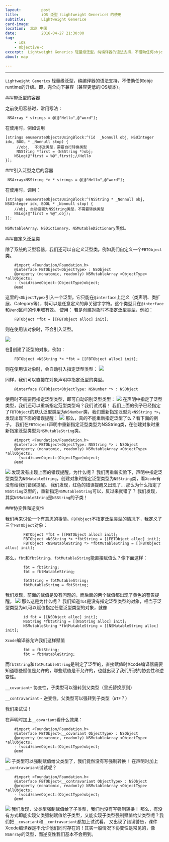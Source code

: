 ```yaml
---
layout:         post
title:          iOS 泛型（Lightweight Generice）的使用
subtitle:       Lightweight Generice
card-image:  
location:  北京 中国   
date:           2016-04-27 21:30:00
tag:           
    - iOS
    - Objective-c
excerpt:  Lightweight Generics 轻量级泛型，纯编译器的语法支持，不借助任何objc runtime的升级。即，完全向下兼容（兼容更低的iOS版本）。
about: map

---
```

---
`Lightweight Generics` 轻量级泛型，纯编译器的语法支持，不借助任何objc runtime的升级。即，完全向下兼容（兼容更低的iOS版本）。

###带泛型的容器

之前使用容器时，常用写法：

```objc
 NSArray * strings = @[@"Hello",@"word"];
```

在使用时，例如调用

```objc
[strings enumerateObjectsUsingBlock:^(id  _Nonnull obj, NSUInteger idx, BOOL * _Nonnull stop) {
     //obj,  不涉及类型，需要自行转换类型
     NSString *first = (NSString *)obj;
    NSLog(@"first = %@",first);//Hello
}];
```

###引入泛型之后的容器

```objc
 NSArray<NSString *> * strings = @[@"Hello",@"word"];
```

在使用时，调用：

```objc
[strings enumerateObjectsUsingBlock:^(NSString * _Nonnull obj, NSUInteger idx, BOOL * _Nonnull stop) {
    //obj, 自动设置为NSString类型，不需要转换类型
    NSLog(@"first = %@",obj);
}];
```

`NSMutableArray`、`NSDictionary`、`NSMutableDictionary`类似。

###自定义泛型类

除了系统的泛型容器，我们还可以自定义泛型类。例如我们自定义一个`FBTObject`类。

```objc
    #import <Foundation/Foundation.h>
    @interface FBTObject<ObjectType> : NSObject
    @property (nonatomic, readonly) NSMutableArray <ObjectType> *allObjects;
    - (void)saveObject:(ObjectType)object;
    @end
```

这里的`<ObjectType>`引入一个泛型。它只能在`@interface`上定义（类声明、类扩展、Category等），特可以是任意定义的非关键字字符。这个类型只在`@interface`和`@end`区间的作用域有效。
使用：
若是创建对象时不指定泛型类型，例如：

```objc
    FBTObject *fbt = [[FBTObject alloc] init];
```

则在使用该对象时，不会引入泛型。

![](http://ouo0w16s7.bkt.clouddn.com/%E4%B8%8D%E6%8C%87%E5%AE%9A%E6%B3%9B%E5%9E%8B%E7%9A%84%E8%87%AA%E5%AE%9A%E4%B9%89%E5%AF%B9%E8%B1%A1.png?e=1505125324&token=tYezop22TZHJ2SRLGu2c2pc_DIsOrZZ3JfZjeV5-:YcO7l7mn2_9Mj720_e-9oDcuXrU)

在创建了泛型的对象，例如：

```objc
    FBTObject <NSString *> *fbt = [[FBTObject alloc] init];
```

则在使用该对象时，会自动引入指定泛型类型：
![](http://ouo0w16s7.bkt.clouddn.com/%E6%8C%87%E5%AE%9A%E4%BA%86%E6%B3%9B%E5%9E%8B%E7%B1%BB%E5%9E%8B%E7%9A%84%E5%AF%B9%E8%B1%A1%E7%9A%84%E4%BD%BF%E7%94%A8.png?e=1505125325&token=tYezop22TZHJ2SRLGu2c2pc_DIsOrZZ3JfZjeV5-:8SHNR0S9nAVdEtNNZ0VuJnQvEow)

同样，我们可以直接在对象声明中指定泛型的类型。

```objc
    @interface FBTObject<ObjectType: NSNumber *> : NSObject
```

使用时不需要再指定泛型类型，即可自动识别泛型类型：
![](http://ouo0w16s7.bkt.clouddn.com/%E5%A3%B0%E6%98%8E%E6%97%B6%E6%8C%87%E5%AE%9A%E4%BA%86%E9%BB%98%E8%AE%A4%E6%B3%9B%E5%9E%8B%E7%B1%BB%E5%9E%8B%E7%9A%84%E4%BD%BF%E7%94%A8.png?e=1505125324&token=tYezop22TZHJ2SRLGu2c2pc_DIsOrZZ3JfZjeV5-:VvO_3S5W9NxZU65hfSxUDfW05f8)
在声明中指定了泛型类型，我们还可以重新指定范型类型吗？我们试试看！
我们上面的例子已经指定了`FBTObject`的默认泛型类型为`NSNumber`类，我们重新指定泛型为`<NSString *>`，发现出现下面的错误提醒：
![](http://ouo0w16s7.bkt.clouddn.com/%E9%87%8D%E6%96%B0%E6%8C%87%E5%AE%9A%E6%B3%9B%E5%9E%8B%E7%9A%84%E9%94%99%E8%AF%AF.png?e=1505125326&token=tYezop22TZHJ2SRLGu2c2pc_DIsOrZZ3JfZjeV5-:L7N_6Od5fnzbrir71b8qGX67aTY)
那么，真的不能重新指定泛型了么？看下面的例子。
我们在`FBTObject`声明中重新指定泛型类型为NSString类，在创建对象时重新指定泛型类型为`NSMutableString`类。

```objc
    #import <Foundation/Foundation.h>
    @interface FBTObject<ObjectType: NSString *> : NSObject
    @property (nonatomic, readonly) NSMutableArray <ObjectType> *allObjects;
    - (void)saveObject:(ObjectType)object;
    @end
```

![](http://ouo0w16s7.bkt.clouddn.com/%E9%94%99%E8%AF%AF%E7%9A%84%E9%87%8D%E6%96%B0%E6%8C%87%E5%AE%9A%E6%B3%9B%E5%9E%8B.png?e=1505125326&token=tYezop22TZHJ2SRLGu2c2pc_DIsOrZZ3JfZjeV5-:GeWvfgfe-A9d4EIAlY1Oh83aIaM)
发现没有出现上面的错误提醒，为什么呢？
我们再重新实验下，声明中指定泛型类型为`NSMutableString`，创建对象时指定泛型类型为`NSString`类，看`Xcode`有没有给我们错误提醒。
我们发现，红色的错误提醒又出现了...
那么为什么指定了`NSString`泛型的，重新指定`NSMutableString`可以，反过来就错了？
我们发现，其实`NSMutableString`是`NSString`的子类！

###协变性和逆变性

我们再来讨论一个有意思的事情。`FBTObject`不指定泛型类型的情况下，我定义了三个`FBTObject`对象：

```objc
        FBTObject *fbt = [[FBTObject alloc] init];
        FBTObject <NSString *> *fbtString = [[FBTObject alloc] init];
        FBTObject <NSMutableString *> *fbtMutableString = [[FBTObject alloc] init];
```

那么，`fbt`和`fbtString`、`fbtMutableString`能直接赋值么？像下面这样：

```objc
        fbt = fbtString;
        fbt = fbtMutableString;
        
        fbtString = fbtMutableString;
        fbtMutableString = fbtString;
```

我们发现，前面的赋值是没有问题的，而后面的两个赋值都出现了黄色的警告提醒。
![](http://ouo0w16s7.bkt.clouddn.com/%E6%B3%9B%E5%9E%8B%E5%AF%B9%E8%B1%A1%E8%B5%8B%E5%80%BC%E8%AD%A6%E5%91%8A.png?e=1505125326&token=tYezop22TZHJ2SRLGu2c2pc_DIsOrZZ3JfZjeV5-:zRyaYguUB_xlIL57WIx-Jk85H4c)
那么这是为什么呢？
我们知道`fbt`是没有指定泛型类型的对象，相当于泛型类型为id,可以赋值指定任意泛型类型的对象，就像

```objc
        id fbt = [[NSObject alloc] init];
        NSString *fbtString = [[NSString alloc] init];
        NSMutableString *fbtMutableString = [[NSMutableString alloc] init];
```

`Xcode`编译器允许我们这样赋值

```objc
        fbt = fbtString;
        fbt = fbtMutableString;
```

而`fbtString`和`fbtMutableString`是制定了泛型的，直接赋值时Xcode编译器需要知道哪些赋值是允许的，哪些赋值是不允许的，也就出现了我们所说的协变性和逆变性。

`__covariant`- 协变性，子类型可以强转到父类型（里氏替换原则）

`__contravariant` - 逆变性，父类型可以强转到子类型（`WTF`？）

我们来试试！

在声明时加上`__covariant`看什么效果：

```objc
    #import <Foundation/Foundation.h>
    @interface FBTObject<__covariant ObjectType> : NSObject
    @property (nonatomic, readonly) NSMutableArray <ObjectType> *allObjects;
    - (void)saveObject:(ObjectType)object;
    @end
```

![](http://ouo0w16s7.bkt.clouddn.com/%E5%8D%8F%E5%8F%98%E6%80%A7.png?e=1505125324&token=tYezop22TZHJ2SRLGu2c2pc_DIsOrZZ3JfZjeV5-:fAmMkUHxKev9CYzGPMeXwkxu3kg)
子类型可以强制赋值给父类型了，我们竟然没有写强制转换！
在声明时加上`__contravariant`试试呢？

```objc
    #import <Foundation/Foundation.h>
    @interface FBTObject<__contravariant ObjectType> : NSObject
    @property (nonatomic, readonly) NSMutableArray <ObjectType> *allObjects;
    - (void)saveObject:(ObjectType)object;
    @end
```

![](http://ouo0w16s7.bkt.clouddn.com/%E9%80%86%E5%8F%98%E6%80%A7.png?e=1505125326&token=tYezop22TZHJ2SRLGu2c2pc_DIsOrZZ3JfZjeV5-:HLiH6A-QKUXb9hHgUk4O30cRHRY)
我们发现，父类型强制赋值给了子类型，我们也没有写强制转换！
那么，有没有方式即能实现父类强制赋值给子类型，又能实现子类型强制赋值给父类型呢？我们把`__covariant`和`__contravariant`都加上试试看。
又出现了错误警告，课件Xcode编译器是不允许他们同时存在的！其实一般情况下协变性是常见的，像`NSArray`的泛型，而逆变性我们基本不会用到。



